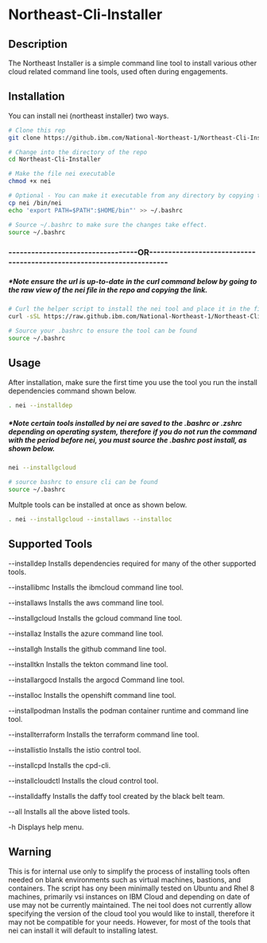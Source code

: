 # Northeast-Cli-Installer

## Description
The Northeast Installer is a simple command line tool to install various other cloud related command line tools, used often during engagements.

## Installation

You can install nei (northeast installer) two ways. 
```bash
# Clone this rep
git clone https://github.ibm.com/National-Northeast-1/Northeast-Cli-Installer.git

# Change into the directory of the repo 
cd Northeast-Cli-Installer

# Make the file nei executable
chmod +x nei

# Optional - You can make it executable from any directory by copying to /bin/nei and adding it to path
cp nei /bin/nei
echo 'export PATH=$PATH":$HOME/bin"' >> ~/.bashrc

# Source ~/.bashrc to make sure the changes take effect.
source ~/.bashrc
```


### ----------------------------------OR----------------------------------------------------------------------
#####	*Note ensure the url is up-to-date in the curl command below by going to the raw view of the nei file in the repo and copying the link.
```bash
# Curl the helper script to install the nei tool and place it in the file path ~/bin/nei
curl -sSL https://raw.github.ibm.com/National-Northeast-1/Northeast-Cli-Installer/main/nei-helper.sh?token=AACTOHJITOXLQEUMWR2KQJLDFTVC2 | bash

# Source your .bashrc to ensure the tool can be found
source ~/.bashrc
```
## Usage
After installation, make sure the first time you use the tool you run the install dependencies command shown below.
```bash
. nei --installdep
```
##### *Note certain tools installed by nei are saved to the .bashrc or .zshrc depending on operating system, therefore if you do not run the command with the period before nei, you must source the .bashrc post install, as shown below.
```bash
nei --installgcloud

# source bashrc to ensure cli can be found
source ~/.bashrc
```
Multple tools can be installed at once as shown below.
```bash
. nei --installgcloud --installaws --installoc
```
## Supported Tools
--installdep           Installs dependencies required for many of the other supported tools.

--installibmc          Installs the ibmcloud command line tool.

--installaws           Installs the aws command line tool.

--installgcloud        Installs the gcloud command line tool.

--installaz            Installs the azure command line tool.

--installgh            Installs the github command line tool.

--installtkn           Installs the tekton command line tool.

--installargocd        Installs the argocd Command line tool.

--installoc            Installs the openshift command line tool.

--installpodman        Installs the podman container runtime and command line tool.

--installterraform     Installs the terraform command line tool.

--installistio         Installs the istio control tool.

--installcpd           Installs the cpd-cli.

--installcloudctl Installs the cloud control tool.

--installdaffy         Installs the daffy tool created by the black belt team.

--all                  Installs all the above listed tools.

-h                     Displays help menu.

## Warning

This is for internal use only to simplify the process of installing tools often needed on blank environments such as virtual machines, bastions, and containers. The script has ony been minimally tested on Ubuntu and Rhel 8 machines, primarily vsi instances on IBM Cloud and depending on date of use may not be currently maintained.
The nei tool does not currently allow specifying the version of the cloud tool you would like to install, therefore it may not be compatible for your needs. However, for most of the tools that nei can install it will default to installing latest.
